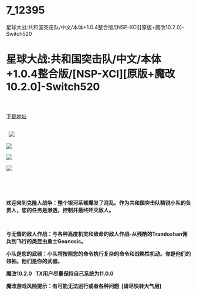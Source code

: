 # 7_12395
星球大战:共和国突击队/中文/本体+1.0.4整合版/[NSP-XCI][原版+魔改10.2.0]-Switch520
# 星球大战:共和国突击队/中文/本体+1.0.4整合版/[NSP-XCI][原版+魔改10.2.0]-Switch520
 <br/></br>
[下载地址](https://www.switch520.cc/article/12395 "下载地址")
<br/></br>

<p><strong>&nbsp; <img src="https://www.switch520.cc/muke_img/upload_art_editor_20210407-1_cba0a47229417139709095e91253189a.jpg"> </strong></p>
<p><strong><img src="https://www.switch520.cc/muke_img/upload_art_editor_20210407-1_a9b98eecbfbb953c9905cd96bc5690f1.jpg"></strong></p>
<p><strong><img src="https://www.switch520.cc/muke_img/upload_art_editor_20210407-1_ca2a173dc6e5d98e64d1ad1de5ff0f41.jpg"></strong></p>
<p><strong><img src="https://www.switch520.cc/muke_img/upload_art_editor_20210407-1_3b14510f0135736a93804d2eed0ec4af.jpg"></strong></p>
<p><strong>&nbsp;</strong></p>
<p>&nbsp;</p>
<p><strong>欢迎来到克隆人战争：整个银河系都爆发了混乱。作为共和国突击队精锐小队的负责人，您的任务是渗透，控制并最终歼灭敌人。</strong></p>
<p>&nbsp;</p>
<p><strong>与无情的敌人作战：与各种高度机灵和致命的敌人作战-从残酷的Trandoshan佣兵到飞行的类昆虫勇士Geonosis。</strong></p>
<p><strong>小队是您的武器：小队将按照您的命令执行复杂的命令和战略性机动。你是他们的领袖。他们是你的武器。</strong></p>
<p><strong>魔改10.2.0 &nbsp;&nbsp;TX用户尽量保持自己系统为11.0.0</strong></p>
<p><strong>魔改游戏风险提示：有可能无法运行或者各种问题 &nbsp;[请尽快转大气层]</strong></p>
